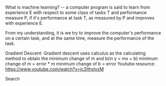 What is machine learning? 
-- a computer program is said to learn from experience E with respect to some class of tasks T and performance measure P, if it's performance at task T, as measured by P and improves with experience E. 

From my understanding, it is we try to improve the computer's performance on a certain task, and at the same time, measure the performance of the task. 


Gradient Descent:
Gradient descent uses calculus as the calculating method to obtain the minimum change of m and b(in y = mx + b)
minimum change of m = error * m 
minimum change of b = error
Youtube resource: https://www.youtube.com/watch?v=jc2IthslyzM


Search



